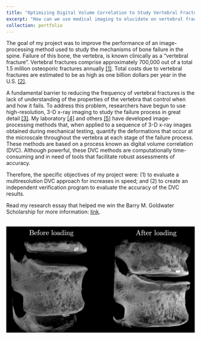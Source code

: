 ```yaml
---
title: "Optimizing Digital Volume Correlation to Study Vertebral Fractures"
excerpt: "How can we use medical imaging to elucidate on vertebral fracture mechanisms? <br/><img src='/images/CompressionCT.png' alt='CompressionCT' width='600'/>"
collection: portfolio
---
```


The goal of my project was to improve the performance of an image-processing method used to study the mechanisms of bone failure in the spine. Failure of this bone, the vertebra, is known clinically as a “vertebral fracture”. Vertebral fractures comprise approximately 700,000 out of a total 1.5 million osteoporic fractures annually [[1]](https://www.sciencedirect.com/science/article/pii/8756328295002584?via%3Dihub). Total costs due to vertebral fractures are estimated to be as high as one billion dollars per year
in the U.S. [[2]](https://pubmed.ncbi.nlm.nih.gov/17144789/).

A fundamental barrier to reducing the frequency of vertebral fractures is the lack of
understanding of the properties of the vertebra that control when and how it fails. To address this problem, researchers have begun to use high-resolution, 3-D x-ray imaging to study the failure process in great detail [[3]](https://www.sciencedirect.com/science/article/pii/S1751616113003159). My laboratory [[4]](https://pubmed.ncbi.nlm.nih.gov/29196764/) and others [[5]](https://pubmed.ncbi.nlm.nih.gov/16532610/) have developed image-processing methods that, when applied to a sequence of 3-D x-ray images obtained during mechanical testing, quantify the deformations that occur at the microscale throughout the vertebra at each stage of the failure process. These methods are based on a process known as digital volume correlation (DVC). Although powerful, these DVC methods are computationally time-consuming and in need of tools that facilitate robust assessments of accuracy.

Therefore, the specific objectives of my project were: (1) to evaluate a multiresolution DVC approach for increases in speed; and (2) to create an independent verification program to evaluate the accuracy of the DVC results.

Read my research essay that helped me win the Barry M. Goldwater Scholarship for more information: [link](https://reecehuff.com/files/Huff_Goldwater_Essay.pdf).

<br/><img src="/images/CompressionCT.png" alt="CompressionCT" width="800"/>
